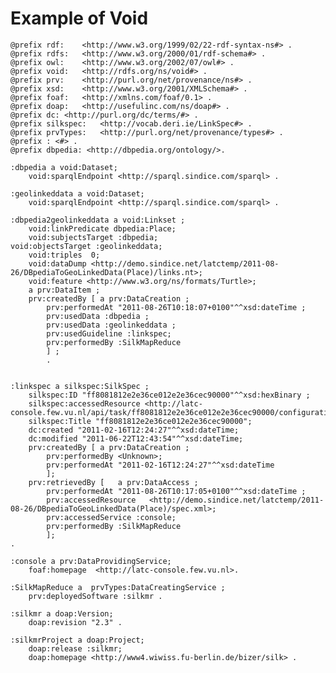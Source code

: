 # Example of Void 


    @prefix rdf:	<http://www.w3.org/1999/02/22-rdf-syntax-ns#> .
    @prefix rdfs:	<http://www.w3.org/2000/01/rdf-schema#> .
    @prefix owl:	<http://www.w3.org/2002/07/owl#> .
    @prefix void:   <http://rdfs.org/ns/void#> .  
    @prefix prv:    <http://purl.org/net/provenance/ns#> .  
    @prefix xsd:    <http://www.w3.org/2001/XMLSchema#> .
    @prefix foaf:   <http://xmlns.com/foaf/0.1> .
    @prefix doap:   <http://usefulinc.com/ns/doap#> .
    @prefix dc:	<http://purl.org/dc/terms/#> .
    @prefix silkspec:	<http://vocab.deri.ie/LinkSpec#> .
    @prefix prvTypes:	<http://purl.org/net/provenance/types#> .
    @prefix : <#> .
    @prefix dbpedia: <http://dbpedia.org/ontology/>.     

    :dbpedia a void:Dataset;
        void:sparqlEndpoint <http://sparql.sindice.com/sparql> .

    :geolinkeddata a void:Dataset;
        void:sparqlEndpoint <http://sparql.sindice.com/sparql> .

    :dbpedia2geolinkeddata a void:Linkset ;
        void:linkPredicate dbpedia:Place;
        void:subjectsTarget :dbpedia;
	void:objectsTarget :geolinkeddata;
        void:triples  0;
        void:dataDump <http://demo.sindice.net/latctemp/2011-08-26/DBpediaToGeoLinkedData(Place)/links.nt>;
        void:feature <http://www.w3.org/ns/formats/Turtle>;
        a prv:DataItem ;
        prv:createdBy [	a prv:DataCreation ;
            prv:performedAt "2011-08-26T10:18:07+0100"^^xsd:dateTime ;
            prv:usedData :dbpedia ;
            prv:usedData :geolinkeddata ;
            prv:usedGuideline :linkspec;
            prv:performedBy :SilkMapReduce
            ] ;
            .


    :linkspec a silkspec:SilkSpec ;
        silkspec:ID "ff8081812e2e36ce012e2e36cec90000"^^xsd:hexBinary ;
        silkspec:accessedResource <http://latc-console.few.vu.nl/api/task/ff8081812e2e36ce012e2e36cec90000/configuration>;
        silkspec:Title "ff8081812e2e36ce012e2e36cec90000";
        dc:created "2011-02-16T12:24:27"^^xsd:dateTime;
        dc:modified "2011-06-22T12:43:54"^^xsd:dateTime;
        prv:createdBy [	a prv:DataCreation ;
            prv:performedBy <Unknown>;
            prv:performedAt "2011-02-16T12:24:27"^^xsd:dateTime
            ];
        prv:retrievedBy [	a prv:DataAccess ;
            prv:performedAt "2011-08-26T10:17:05+0100"^^xsd:dateTime ;
            prv:accessedResource   <http://demo.sindice.net/latctemp/2011-08-26/DBpediaToGeoLinkedData(Place)/spec.xml>;      
            prv:accessedService :console;
            prv:performedBy :SilkMapReduce
            ];
    .     

    :console a prv:DataProvidingService;
        foaf:homepage  <http://latc-console.few.vu.nl>.

    :SilkMapReduce a  prvTypes:DataCreatingService ;
        prv:deployedSoftware :silkmr .

    :silkmr a doap:Version;
        doap:revision "2.3" .

    :silkmrProject a doap:Project;
        doap:release :silkmr;
        doap:homepage <http://www4.wiwiss.fu-berlin.de/bizer/silk> .


